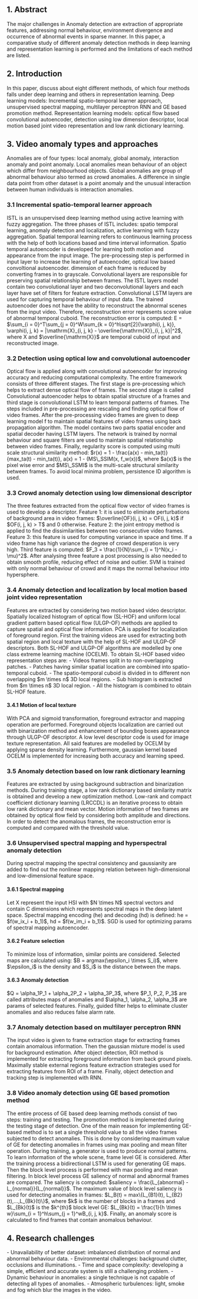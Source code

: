 <h2>1. Abstract</h2>
The major challenges in Anomaly detection are extraction of appropriate features, addressing normal behaviour, environment divergence and occurrence of abnormal events in sparse manner. In this paper, a comparative study of different anomaly detection methods in deep learning and representation learning is performed and the limitations of each method are listed.
<h2>2. Introduction</h2>
In this paper, discuss about eight different methods, of which four methods falls under deep learning and others in representation learning. Deep learning models: Incremental spatio-temporal learner approach, unsupervised spectral mapping, multilayer perceptron RNN and GE based promotion method. Representation learning models: optical flow based convolutional autoencoder, detection using low dimension descriptor, local motion based joint video representation and low rank dictionary learning.
<h2>3. Video anomaly types and approaches</h2>
Anomalies are of four types: local anomaly, global anomaly, interaction anomaly and point anomaly. Local anomalies mean behaviour of an object which differ from neighbourhood objects. Global anomalies are group of abnormal behaviour also termed as crowd anomalies. A difference in single data point from other dataset is a point anomaly and the unusual interaction between human individuals is interaction anomalies.
<h3>3.1 Incremental spatio-temporal learner approach</h3>
ISTL is an unsupervised deep learning method using active learning with fuzzy aggregation. The three phases of ISTL includes: spatio temporal learning, anomaly detection and localization, active learning with fuzzy aggregation. Spatial temporal learning refers to continuous learning process with the help of both locations based and time interval information. Spatio temporal autoencoder is developed for learning both motion and appearance from the input image. The pre-processing step is performed in input layer to increase the learning of autoencoder, optical low based convoltional autoencoder. dimension of each frame is reduced by converting frames in to grayscale. Convolutional layers are responsible for preserving spatial relationship between frames. The ISTL layers model contain two convolutional layer and two deconvolutional layers and each layer have set of filters for feature extraction. Convolutional LSTM layers are used for capturing temporal behaviour of input data. The trained autoencoder does not have the ability to reconstruct the abnormal scenes from the input video. Therefore, reconstruction error represents score value of abnormal temporal cuboid. The reconstruction error is computed: E = $\sum_{i = 0}^T\sum_{j = 0}^W\sum_{k = 0}^h\sqrt[2]{\varphi(i, j, k)}, \varphi(i, j, k) = |\mathrm{X}_{i, j, k} - \overline{\mathrm{X}}_{i, j, k}|^2$, where X and $\overline{\mathrm{X}}$ are temporal cuboid of input and reconstructed image.
<h3>3.2 Detection using optical low and convolutional autoencoder</h3>
Optical flow is applied along with convolutional autoencoder for improving accuracy and reducing computational complexity. The entire framework consists of three different stages. The first stage is pre-processing which helps to extract dense optical flow of frames. The second stage is called Convolutional autoencoder helps to obtain spatial structure of a frames and third stage is convolutional LSTM to learn temporal patterns of frames. The steps included in pre-processing are rescaling and finding optical flow of video frames. After the pre-processing video frames are given to deep learning model f to maintain spatial features of video frames using back propagation algorithm. The model contains two parts spatial encoder and spatial decoder having LSTM layers. The network is trained by normal behaviour and square filters are used to maintain spatial relationship between video frames. Finally, regularity score is computed using multi scale structural similarity method: $r(x) = 1 - \frac{a(x) - min_ta(t)}{max_ta(t) - min_ta(t)}, a(x) = 1 - (MS\_SSIM(x, f_w(x))$, where $a(x)$ is the pixel wise error and $MS\_SSMI$ is the multi-scale structural similarity between frames. To avoid local minima problem, persistence ID algorithm is used.
<h3>3.3 Crowd anomaly detection using low dimensional descriptor</h3>
The three features extracted from the optical flow vector of video frames is used to develop a descriptor. Feature 1: it is used to eliminate perturbations of background area in video frames: $\overline{OF}(i, j, k) = OF(i, j, k)$ if $OF(i, j, k) > T$ and 0 otherwise. Feature 2: the joint entropy method is applied to find the dissimilarities between two consecutive video frames. Feature 3: this feature is used for computing variance in space and time. If a video frame has high variance the degree of crowd desperation is very high. Third feature is computed: $F_3 = \frac{1}{N}\sum_{i = 1}^N(x_i - \mu)^2$. After analysing three feature a post processing is also needed to obtain smooth profile, reducing effect of noise and outlier. SVM is trained with only normal behaviour of crowd and it maps the normal behaviour into hypersphere.
<h3>3.4 Anomaly detection and localization by local motion based joint video representation</h3>
Features are extracted by considering two motion based video descriptor. Spatially localized histogram of optical flow (SL-HOF) and uniform local gradient pattern based optical flow (ULGP-OF) methods are applied to capture spatial and optical flow information. PCA is applied for localization of foreground region. First the training videos are used for extracting both spatial region and local texture with the help of SL-HOF and ULGP-OF descriptors. Both SL-HOF and ULGP-OF algorithms are modelled by one class extreme learning machine (OCELM). To obtain SL-HOF based video representation steps are:
- Videos frames split in to non-overlapping patches.
- Patches having similar spatial location are combined into spatio-temporal cuboid.
- The spatio-temporal cuboid is divided in to different non overlapping $m \times n$ 3D local regions.
- Sub histogram is extracted from $m \times n$ 3D local region.
- All the histogram is combined to obtain SL-HOF feature.
<h4>3.4.1 Motion of local texture</h4>
With PCA and sigmoid transformation, foreground extractor and mapping operation are performed. Foreground objects localization are carried out with binarization method and enhancement of bounding boxes appearance through ULGP-OF descriptor. A low level descriptor code is used for image texture representation. All said features are modelled by OCELM by applying sparse density learning. Furthermore, gaussian kernel based OCELM is implemented for increasing both accuracy and learning speed.
<h3>3.5 Anomaly detection based on low rank dictionary learning</h3>
Features are extracted by using background subtraction and binarization methods. During training stage, a low rank dictionary based similarity matrix is obtained and develop a new optimization method. Low-rank and compact coefficient dictionary learning (LRCCDL) is an iterative process to obtain low rank dictionary and mean vector. Motion information of two frames are obtained by optical flow field by considering both amplitude and directions. In order to detect the anomalous frames, the reconstruction error is computed and compared with the threshold value.
<h3>3.6 Unsupervised spectral mapping and hyperspectral anomaly detection</h3>
During spectral mapping the spectral consistency and gaussianity are added to find out the nonlinear mapping relation between high-dimensional and low-dimensional feature space.
<h4>3.6.1 Spectral mapping</h4>
Let X represent the input HSI with $N \times N$ spectral vectors and contain C dimensions which represents spectral maps in the deep latent space. Spectral mapping encoding (he) and decoding (hd) is defined: he = $f(w_ix_i + b_1)$, hd = $f(w_im_i + b_1)$. SGD is used for optimizing params of spectral mapping autoencoder. 
<h4>3.6.2 Feature selection</h4>
To minimize loss of information, similar points are considered. Selected maps are calculated using: $B = argmax(\epsilon_i \times S_i)$, where $\epsilon_i$ is the density and $S_i$ is the distance between the maps.
<h4>3.6.3 Anomaly detection</h4>
$Q = \alpha_1P_1 + \alpha_2P_2 + \alpha_3P_3$, where $P_1, P_2, P_3$ are called attributes maps of anomalies and $\alpha_1, \alpha_2, \alpha_3$ are params of selected features. Finally, guided filter helps to eliminate cluster anomalies and also reduces false alarm rate.
<h3>3.7 Anomaly detection based on multilayer perceptron RNN</h3>
The input video is given to frame extraction stage for extracting frames contain anomalous information. Then the gaussian mixture model is used for background estimation. After object detection, ROI method is implemented for extracting foreground information from back ground pixels. Maximally stable external regions feature extraction strategies used for extracting features from ROI of a frame. Finally, object detection and tracking step is implemented with RNN.
<h3>3.8 Video anomaly detection using GE based promotion method</h3>
The entire process of GE based deep learning methods consist of two steps: training and testing. The promotion method is implemented during the testing stage of detection. One of the main reason for implementing GE-based method is to set a single threshold value to all the video frames subjected to detect anomalies. This is done by considering maximum value of GE for detecting anomalies in frames using max pooling and mean filter operation. During training, a generator is used to produce normal patterns. To learn information of the whole scene, frame level GE is considered. After the training process a bidirectional LSTM is used for generating GE maps. Then the block level process is performed with max pooling and mean filtering. In block level process GE saliency of normal and abnormal frames are compared. The saliency is computed: $saliency = \frac{L_{abnormal} - L_{normal}}{L_{normal}}$. The maximum value of block level saliency is used for detecting anomalies in frames: $L_B(t) = max\{L_{B1}(t), L_{B2}(t),...,L_{Bk}(t)\}$, where $k$ is the number of blocks in a frames and $L_{Bk}(t)$ is the $k^{th}$ block level GE: $L_{Bk}(t) = \frac{1}{h \times w}\sum_{i = 1}^h\sum_{j = 1}^wB_{i, j, k}$. Finally, an anomaly score is calculated to find frames that contain  anomalous behaviour. 
<h2>4. Research challenges</h2>
- Unavailability of better dataset: imbalanced distribution of normal and abnormal behaviour data.
- Environmental challenges: background clutter, occlusions and illuminations.
- Time and space complexity: developing a simple, efficient and accurate system is still a challenging problem.
- Dynamic behaviour in anomalies: a single technique is not capable of detecting all types of anomalies.
- Atmospheric turbulences: light, smoke and fog which blur the images in the video.
